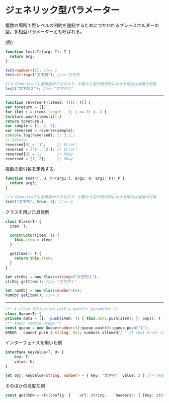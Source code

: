 # ジェネリック型パラメーター

複数の場所で型レベルの制約を強制するためにつかわれるプレースホルダーの型。多相型パラメーターとも呼ばれる。

(例)
```typescript
function test<T>(arg: T): T {
  return arg;
}

test<number>(1); //=> 1
test<string>("文字列"); //=> 文字列

//※ Genericsでも型推論ができるので、引数から型が明示的にわかる場合は省略が可能
test("文字列２"); //=> "文字列２"
```

______________________________________________________________________________________________________


```typescript
function reverse<T>(items: T[]): T[] {    
var toreturn = [];    
for (let i = items.length - 1; i >= 0; i--) {
toreturn.push(items[i]);}
return toreturn;}
var sample = [1, 2, 3];
var reversed = reverse(sample);
console.log(reversed); // 3,2,1
// Safety!
reversed[0] = '1';     // Error!
reversed = ['1', '2']; // Error!
reversed[0] = 1;       // Okay
reversed = [1, 2];     // Okay
```

複数の型引数を定義する。
```typescript
function test<T, U, P>(arg1:T, arg2: U, arg3: P): P {
  return arg3;
}

//※ Genericsでも型推論ができるので、引数から型が明示的にわかる場合は省略が可能
test("文字列", true, 4); //=> 4
```

クラスを用いた具体例

```typescript
class Klass<T> {
  item: T;

  constructor(item: T) {
    this.item = item;
  }

  getItem(): T {
    return this.item;
  }
}

let strObj = new Klass<string>("文字列１");
strObj.getItem(); //=> "文字列１"

let numObj = new Klass<number>(5);
numObj.getItem(); //=> 5
```

________________________________________________________________________________________________________________________________

```typescript
/** A class definition with a generic parameter */
class Queue<T> {
private data = [];  push(item: T) { this.data.push(item); }  pop(): T | undefined { return this.data.shift(); }}
/** Again sample usage */
const queue = new Queue<number>();queue.push(0);queue.push("1"); 
ERROR : cannot push a string. Only numbers allowed// ^ if that error is fixed the rest would be fine too
```

インターフェイスを用いた例

```typescript
interface KeyValue<T, U> {
    key: T;
    value: U;
}

let obj: KeyValue<string, number> = { key: "文字列", value: 2 } //= {key: "文字列", value: 2}
```

そのほかの高度な例
```typescript
const getJSON = <T>(config: {    url: string,    headers?: { [key: string]: string },  }): Promise<T> => {    const fetchConfig = ({      method: 'GET',      'Accept': 'application/json',      'Content-Type': 'application/json',      ...(config.headers || {})    });    return fetch(config.url, fetchConfig)      .then<T>(response => response.json());  }


```
